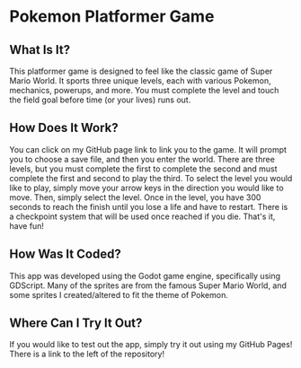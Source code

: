 # Pokemon Platformer Game
## What Is It?
This platformer game is designed to feel like the classic game of Super Mario World. It sports three unique levels, each with various Pokemon, mechanics,
powerups, and more. You must complete the level and touch the field goal before time (or your lives) runs out.
## How Does It Work?
You can click on my GitHub page link to link you to the game. It will prompt you to choose a save file, and then you enter the world. There are three levels, but you must complete the first to complete the second and must complete the first and second to play the third. To select the level you would like to play, simply move your arrow keys in the direction you would like to move. Then, simply select the level. Once in the level, you have 300 seconds to reach the finish until you lose a life and have to restart. There is a checkpoint system that will be used once reached if you die. That's it, have fun!
## How Was It Coded?
This app was developed using the Godot game engine, specifically using GDScript. Many of the sprites are from the famous Super Mario World, and some sprites I created/altered to fit
the theme of Pokemon.
## Where Can I Try It Out?
If you would like to test out the app, simply try it out using my GitHub Pages! There is a link to the left of the repository!
